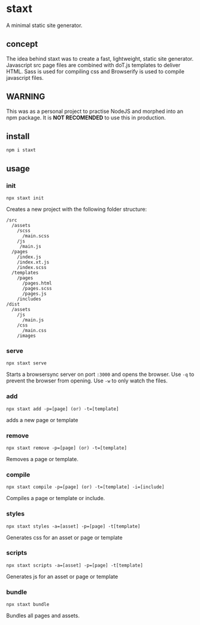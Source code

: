 # staxt

A minimal static site generator. 

## concept

The idea behind staxt was to create a fast, lightweight, static site generator. Javascript src page files are combined with doT.js templates to deliver HTML. Sass is used for compiling css and Browserify is used to compile javascript files. 

## WARNING

This was as a personal project to practise NodeJS and morphed into an npm package. It is **NOT RECOMENDED** to use this in production.

## install

```
npm i staxt
```

## usage

### init

```
npx staxt init
```

Creates a new project with the following folder structure:

```
/src
  /assets
    /scss
      /main.scss
    /js
     /main.js
  /pages
    /index.js
    /index.xt.js
    /index.scss
  /templates
    /pages
      /pages.html
      /pages.scss
      /pages.js
    /includes
/dist
  /assets
    /js
      /main.js
    /css
      /main.css
    /images
```

### serve

```
npx staxt serve
```

Starts a browsersync server on port `:3000` and opens the browser. Use `-q` to prevent the browser from opening. Use `-w` to only watch the files.

### add

```
npx staxt add -p=[page] (or) -t=[template]
```

adds a new page or template

### remove

```
npx staxt remove -p=[page] (or) -t=[template]
```

Removes a page or template.

### compile

```
npx staxt compile -p=[page] (or) -t=[template] -i=[include]
```

Compiles a page or template or include.


### styles

```
npx staxt styles -a=[asset] -p=[page] -t[template]
```

Generates css for an asset or page or template

### scripts

```
npx staxt scripts -a=[asset] -p=[page] -t[template]
```

Generates js for an asset or page or template

### bundle
```
npx staxt bundle
```

Bundles all pages and assets.
